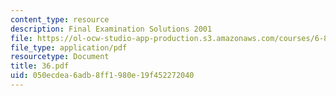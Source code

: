 ```yaml
---
content_type: resource
description: Final Examination Solutions 2001
file: https://ol-ocw-studio-app-production.s3.amazonaws.com/courses/6-821-programming-languages-fall-2002/050ecdea6adb8ff1980e19f452272040_36.pdf
file_type: application/pdf
resourcetype: Document
title: 36.pdf
uid: 050ecdea-6adb-8ff1-980e-19f452272040
---
```

